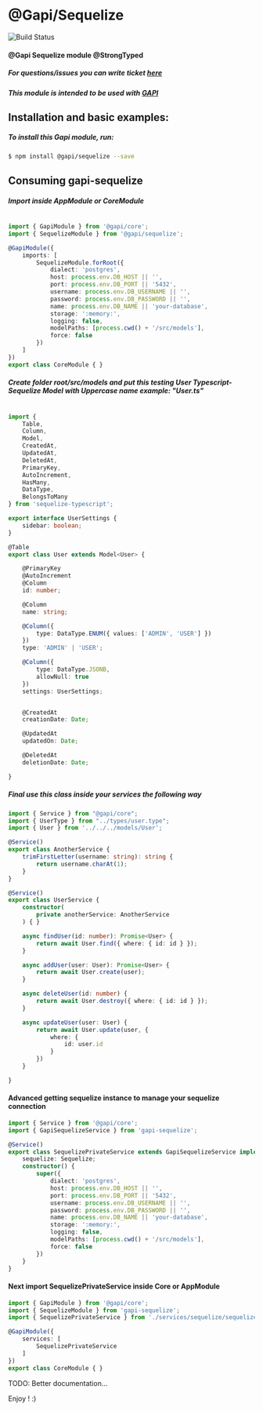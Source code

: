 # @Gapi/Sequelize

![Build Status](http://gitlab.youvolio.com/gapi/gapi/badges/branch/build.svg)

#### @Gapi Sequelize module @StrongTyped

##### For questions/issues you can write ticket [here](http://gitlab.youvolio.com/gapi/gapi-sequelize/issues)
##### This module is intended to be used with [GAPI](https://github.com/Stradivario/gapi)

## Installation and basic examples:
##### To install this Gapi module, run:

```bash
$ npm install @gapi/sequelize --save
```

## Consuming gapi-sequelize

##### Import inside AppModule or CoreModule
```typescript

import { GapiModule } from '@gapi/core';
import { SequelizeModule } from '@gapi/sequelize';

@GapiModule({
    imports: [
        SequelizeModule.forRoot({
            dialect: 'postgres',
            host: process.env.DB_HOST || '',
            port: process.env.DB_PORT || '5432',
            username: process.env.DB_USERNAME || '',
            password: process.env.DB_PASSWORD || '',
            name: process.env.DB_NAME || 'your-database',
            storage: ':memory:',
            logging: false,
            modelPaths: [process.cwd() + '/src/models'],
            force: false
        })
    ]
})
export class CoreModule { }
```

##### Create folder root/src/models and put this testing User Typescript-Sequelize Model with Uppercase name example: "User.ts"
```typescript

import {
    Table,
    Column,
    Model,
    CreatedAt,
    UpdatedAt,
    DeletedAt,
    PrimaryKey,
    AutoIncrement,
    HasMany,
    DataType,
    BelongsToMany
} from 'sequelize-typescript';

export interface UserSettings {
    sidebar: boolean;
}

@Table
export class User extends Model<User> {

    @PrimaryKey
    @AutoIncrement
    @Column
    id: number;

    @Column
    name: string;

    @Column({
        type: DataType.ENUM({ values: ['ADMIN', 'USER'] })
    })
    type: 'ADMIN' | 'USER';

    @Column({
        type: DataType.JSONB,
        allowNull: true
    })
    settings: UserSettings;


    @CreatedAt
    creationDate: Date;

    @UpdatedAt
    updatedOn: Date;

    @DeletedAt
    deletionDate: Date;

}

```

##### Final use this class inside your services the following way

```typescript
import { Service } from "@gapi/core";
import { UserType } from "../types/user.type";
import { User } from '../../../models/User';

@Service()
export class AnotherService {
    trimFirstLetter(username: string): string {
        return username.charAt(1);
    }
}

@Service()
export class UserService {
    constructor(
        private anotherService: AnotherService
    ) { }

    async findUser(id: number): Promise<User> {
        return await User.find({ where: { id: id } });
    }

    async addUser(user: User): Promise<User> {
        return await User.create(user);
    }

    async deleteUser(id: number) {
        return await User.destroy({ where: { id: id } });
    }

    async updateUser(user: User) {
        return await User.update(user, {
            where: {
                id: user.id
            }
        })
    }

}

```



#### Advanced getting sequelize instance to manage your sequelize connection

```typescript 
import { Service } from '@gapi/core';
import { GapiSequelizeService } from 'gapi-sequelize';

@Service()
export class SequelizePrivateService extends GapiSequelizeService implements GapiSequelizeService {
    sequelize: Sequelize;
    constructor() {
        super({
            dialect: 'postgres',
            host: process.env.DB_HOST || '',
            port: process.env.DB_PORT || '5432',
            username: process.env.DB_USERNAME || '',
            password: process.env.DB_PASSWORD || '',
            name: process.env.DB_NAME || 'your-database',
            storage: ':memory:',
            logging: false,
            modelPaths: [process.cwd() + '/src/models'],
            force: false
        })
    }
}

```

#### Next import SequelizePrivateService inside Core or AppModule

```typescript
import { GapiModule } from '@gapi/core';
import { SequelizeModule } from 'gapi-sequelize';
import { SequelizePrivateService } from './services/sequelize/sequelize.service.ts';

@GapiModule({
    services: [
        SequelizePrivateService
    ]
})
export class CoreModule { }

```


TODO: Better documentation...

Enjoy ! :)

